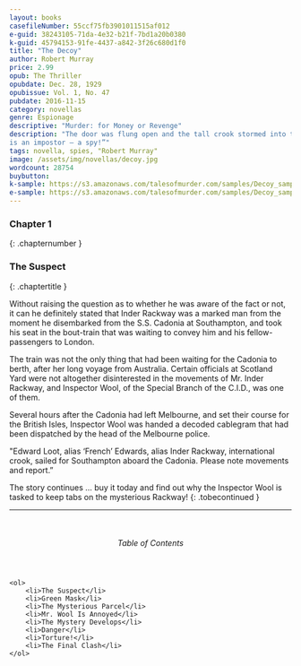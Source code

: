 ```yaml
---
layout: books
casefileNumber: 55ccf75fb3901011515af012
e-guid: 38243105-71da-4e32-b21f-7bd1a20b0380
k-guid: 45794153-91fe-4437-a842-3f26c680d1f0
title: "The Decoy"
author: Robert Murray
price: 2.99
opub: The Thriller
opubdate: Dec. 28, 1929
opubissue: Vol. 1, No. 47
pubdate: 2016-11-15
category: novellas
genre: Espionage
descriptive: "Murder: for Money or Revenge"
description: "The door was flung open and the tall crook stormed into the room in which the gang were grouped. His finger shot out towards Rackway. “That man,” he snarled.” That man
is an impostor — a spy!”"
tags: novella, spies, "Robert Murray"
image: /assets/img/novellas/decoy.jpg
wordcount: 28754
buybutton: 
k-sample: https://s3.amazonaws.com/talesofmurder.com/samples/Decoy_sample.mobi
e-sample: https://s3.amazonaws.com/talesofmurder.com/samples/Decoy_sample.epub 
---
```


### Chapter 1
{: .chapternumber }

### The Suspect
{: .chaptertitle }

Without raising the question as to whether he was aware of the fact or not, it can he definitely stated that Inder Rackway was a marked man from the moment he disembarked from the S.S. Cadonia at Southampton, and took his seat in the bout-train that was waiting to convey him and his fellow-passengers to London.

The train was not the only thing that had been waiting for the Cadonia to berth, after her long voyage from Australia. Certain officials at Scotland Yard were not altogether disinterested in the movements of Mr. Inder Rackway, and Inspector Wool, of the Special Branch of the C.I.D., was one of them.

Several hours after the Cadonia had left Melbourne, and set their course for the British Isles, Inspector Wool was handed a decoded cablegram that had been dispatched by the head of the Melbourne police.

"Edward Loot, alias ‘French’ Edwards, alias Inder Rackway, international crook, sailed for Southampton aboard the Cadonia. Please note movements and report.”

The story continues &hellip; buy it today and find out why the Inspector Wool is tasked to keep tabs on the mysterious Rackway!
{: .tobecontinued }

<hr>
<br>

<div class="toc">
	<header>
		<h6>Table of Contents</h6>
	</header>

	<ol>
		<li>The Suspect</li>
		<li>Green Mask</li>
		<li>The Mysterious Parcel</li>
		<li>Mr. Wool Is Annoyed</li>
		<li>The Mystery Develops</li>
		<li>Danger</li>
		<li>Torture!</li>
		<li>The Final Clash</li>
	</ol>

</div>
